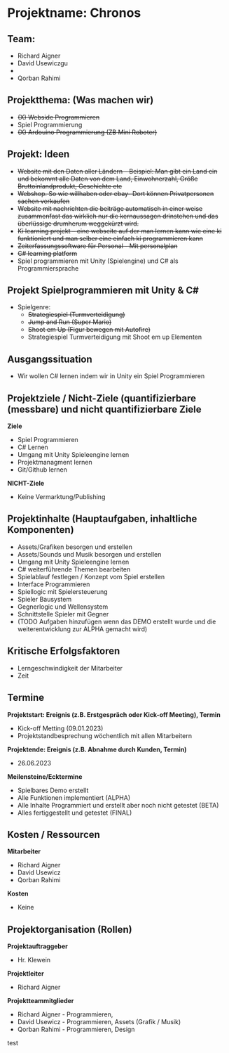 # Projektname: Chronos

## Team:
- Richard Aigner
- David Usewiczgu
- 
- Qorban Rahimi

## Projektthema: (Was machen wir)
- ~~(X) Webside Programmieren~~
- Spiel Programmierung
- ~~(X) Ardouino Programmierung (ZB Mini Roboter)~~

## Projekt: Ideen
- ~~Website mit den Daten aller Ländern – Beispiel: Man gibt ein Land ein und bekommt alle Daten von dem Land, Einwohnerzahl, Größe Bruttoinlandprodukt, Geschichte etc~~
- ~~Webshop. So wie willhaben oder ebay- Dort können Privatpersonen sachen verkaufen~~
- ~~Website mit nachrichten die beiträge automatisch in einer weise zusammenfast das wirklich nur die kernaussagen drinstehen und das überlüssige drumherum weggekürzt wird.~~
- ~~Ki learning projekt – eine webseite auf der man lernen kann wie eine ki funktioniert und man selber eine einfach ki programmieren kann~~
- ~~Zeiterfassungssoftware für Personal - Mit personalplan~~
- ~~C# learning platform~~
- Spiel programmieren mit Unity (Spielengine) und C# als Programmiersprache


## Projekt Spielprogrammieren mit Unity & C#
- Spielgenre:
  - ~~Strategiespiel (Turmverteidigung)~~
  - ~~Jump and Run (Super Mario)~~
  - ~~Shoot em Up (Figur bewegen mit Autofire)~~
  - Strategiespiel Turmverteidigung mit Shoot em up Elementen


## Ausgangssituation
- Wir wollen C# lernen indem wir in Unity ein Spiel Programmieren

## Projektziele / Nicht-Ziele (quantifizierbare (messbare) und nicht quantifizierbare Ziele
**Ziele**
- Spiel Programmieren
- C# Lernen
- Umgang mit Unity Spieleengine lernen
- Projektmanagment lernen
- Git/Github lernen

**NICHT-Ziele**
- Keine Vermarktung/Publishing


## Projektinhalte (Hauptaufgaben, inhaltliche Komponenten)
- Assets/Grafiken besorgen und erstellen
- Assets/Sounds und Musik besorgen und erstellen
- Umgang mit Unity Spieleengine lernen
- C# weiterführende Themen bearbeiten
- Spielablauf festlegen / Konzept vom Spiel erstellen
- Interface Programmieren
- Spiellogic mit Spielersteuerung
- Spieler Bausystem
- Gegnerlogic und Wellensystem
- Schnittstelle Spieler mit Gegner
- (TODO Aufgaben hinzufügen wenn das DEMO erstellt wurde und die weiterentwicklung zur ALPHA gemacht wird)


## Kritische Erfolgsfaktoren
- Lerngeschwindigkeit der Mitarbeiter
- Zeit


## Termine
**Projektstart: Ereignis (z.B. Erstgespräch oder Kick-off Meeting), Termin**
- Kick-off Metting (09.01.2023)
- Projektstandbesprechung wöchentlich mit allen Mitarbeitern

**Projektende: Ereignis (z.B. Abnahme durch Kunden, Termin)**
- 26.06.2023


**Meilensteine/Ecktermine**
- Spielbares Demo erstellt
- Alle Funktionen implementiert (ALPHA)
- Alle Inhalte Programmiert und erstellt aber noch nicht getestet (BETA)
- Alles fertiggestellt und getestet (FINAL)


## Kosten / Ressourcen
**Mitarbeiter**
- Richard Aigner
- David Usewicz
- Qorban Rahimi

**Kosten**
- Keine


## Projektorganisation (Rollen)
**Projektauftraggeber**
- Hr. Klewein
  
**Projektleiter**
- Richard Aigner
  
**Projektteammitglieder**
- Richard Aigner - Programmieren,
- David Usewicz - Programmieren, Assets (Grafik / Musik)
- Qorban Rahimi - Programmieren, Design




test
